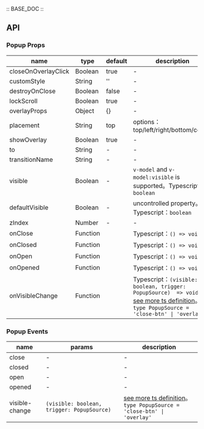 :: BASE_DOC ::

## API

### Popup Props

name | type | default | description | required
-- | -- | -- | -- | --
closeOnOverlayClick | Boolean | true | \- | N
customStyle | String | '' | \- | N
destroyOnClose | Boolean | false | \- | N
lockScroll | Boolean | true | \- | N
overlayProps | Object | {} | \- | N
placement | String | top | options：top/left/right/bottom/center | N
showOverlay | Boolean | true | \- | N
to | String | - | \- | N
transitionName | String | - | \- | N
visible | Boolean | - | `v-model` and `v-model:visible` is supported。Typescript：`boolean` | N
defaultVisible | Boolean | - | uncontrolled property。Typescript：`boolean` | N
zIndex | Number | - | \- | N
onClose | Function |  | Typescript：`() => void`<br/> | N
onClosed | Function |  | Typescript：`() => void`<br/> | N
onOpen | Function |  | Typescript：`() => void`<br/> | N
onOpened | Function |  | Typescript：`() => void`<br/> | N
onVisibleChange | Function |  | Typescript：`(visible: boolean, trigger: PopupSource)  => void`<br/>[see more ts definition](https://github.com/Tencent/tdesign-mobile-vue/tree/develop/src/popup/type.ts)。<br/>`type PopupSource = 'close-btn' \| 'overlay'`<br/> | N

### Popup Events

name | params | description
-- | -- | --
close | \- | \-
closed | \- | \-
open | \- | \-
opened | \- | \-
visible-change | `(visible: boolean, trigger: PopupSource) ` | [see more ts definition](https://github.com/Tencent/tdesign-mobile-vue/tree/develop/src/popup/type.ts)。<br/>`type PopupSource = 'close-btn' \| 'overlay'`<br/>

